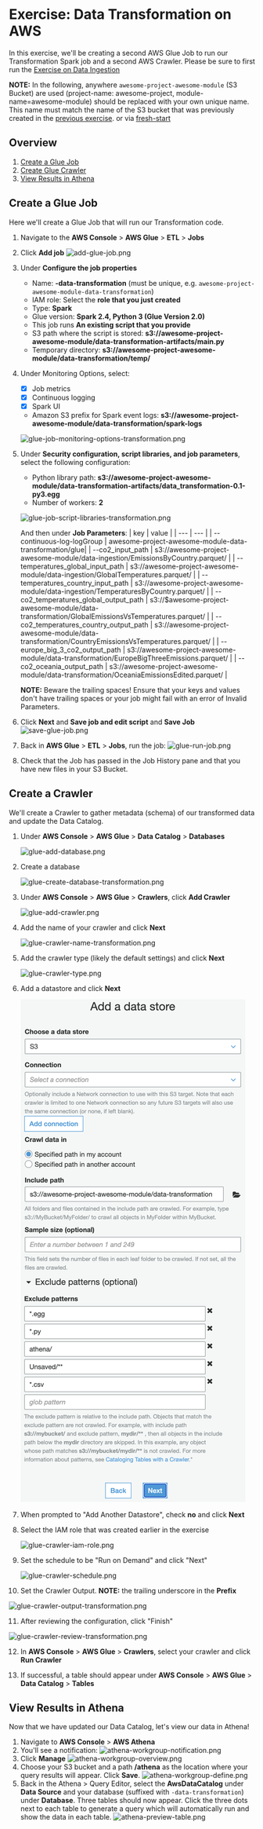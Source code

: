 # Exercise: Data Transformation on AWS
In this exercise, we'll be creating a second AWS Glue Job to run our Transformation Spark job and a second AWS Crawler. Please be sure to first run the [Exercise on Data Ingestion](./data-ingestion.md)

**NOTE:** In the following, anywhere `awesome-project-awesome-module` (S3 Bucket) are used (project-name: awesome-project, module-name=awesome-module) should be replaced with your own unique name. This name must match the name of the S3 bucket that was previously created in the [previous exercise](https://github.com/data-derp/exercise-co2-vs-temperature-production-code). or via [fresh-start](./README.md#fresh-start)

## Overview
1. [Create a Glue Job](#create-a-glue-job)
2. [Create Glue Crawler](#create-a-crawler)
3. [View Results in Athena](#view-results-in-athena)

## Create a Glue Job
Here we'll create a Glue Job that will run our Transformation code.
1. Navigate to the **AWS Console** > **AWS Glue** > **ETL** > **Jobs**
2. Click **Add job**
   ![add-glue-job.png](./assets/add-glue-job.png)

3. Under **Configure the job properties**
   * Name: <some-name>**-data-transformation** (must be unique, e.g. `awesome-project-awesome-module-data-transformation`)
   * IAM role: Select the **role that you just created**
   * Type: **Spark**
   * Glue version: **Spark 2.4, Python 3 (Glue Version 2.0)**
   * This job runs **An existing script that you provide**
   * S3 path where the script is stored: **s3://awesome-project-awesome-module/data-transformation-artifacts/main.py**
   * Temporary directory: **s3://awesome-project-awesome-module/data-transformation/temp/**
4. Under Monitoring Options, select:
   * [x] Job metrics
   * [x] Continuous logging
   * [x] Spark UI
   * Amazon S3 prefix for Spark event logs: **s3://awesome-project-awesome-module/data-transformation/spark-logs**

   ![glue-job-monitoring-options-transformation.png](./assets/glue-job-monitoring-options-transformation.png)
5. Under **Security configuration, script libraries, and job parameters**, select the following configuration:
   * Python library path: **s3://awesome-project-awesome-module/data-transformation-artifacts/data_transformation-0.1-py3.egg**
   * Number of workers: **2**

   ![glue-job-script-libraries-transformation.png](./assets/glue-job-script-libraries-transformation.png)

   And then under **Job Parameters**:
   | key | value | 
   | --- | --- |
   | --continuous-log-logGroup | awesome-project-awesome-module-data-transformation/glue|
   | --co2_input_path | s3://awesome-project-awesome-module/data-ingestion/EmissionsByCountry.parquet/ |
   | --temperatures_global_input_path | s3://awesome-project-awesome-module/data-ingestion/GlobalTemperatures.parquet/ |
   | --temperatures_country_input_path | s3://awesome-project-awesome-module/data-ingestion/TemperaturesByCountry.parquet/ |
   | --co2_temperatures_global_output_path | s3://$awesome-project-awesome-module/data-transformation/GlobalEmissionsVsTemperatures.parquet/ |
   | --co2_temperatures_country_output_path | s3://awesome-project-awesome-module/data-transformation/CountryEmissionsVsTemperatures.parquet/ |
   | --europe_big_3_co2_output_path | s3://awesome-project-awesome-module/data-transformation/EuropeBigThreeEmissions.parquet/ |
   | --co2_oceania_output_path | s3://awesome-project-awesome-module/data-transformation/OceaniaEmissionsEdited.parquet/ |
   
   **NOTE:** Beware the trailing spaces! Ensure that your keys and values don't have trailing spaces or your job might fail with an error of Invalid Parameters.

6. Click **Next** and **Save job and edit script** and **Save Job**
   ![save-glue-job.png](./assets/save-glue-job.png)
7. Back in **AWS Glue** > **ETL** > **Jobs**, run the job:
   ![glue-run-job.png](./assets/glue-run-job.png)
8. Check that the Job has passed in the Job History pane and that you have new files in your S3 Bucket.

## Create a Crawler
We'll create a Crawler to gather metadata (schema) of our transformed data and update the Data Catalog.
1. Under **AWS Console** > **AWS Glue** > **Data Catalog** > **Databases**

   ![glue-add-database.png](./assets/glue-add-database.png)

2. Create a database
   
   ![glue-create-database-transformation.png](./assets/glue-create-database-transformation.png)

3. Under **AWS Console** > **AWS Glue** > **Crawlers**, click **Add Crawler**
   
   ![glue-add-crawler.png](./assets/glue-add-crawler.png)

4. Add the name of your crawler and click **Next**
   
   ![glue-crawler-name-transformation.png](./assets/glue-crawler-name-transformation.png)

5. Add the crawler type (likely the default settings) and click **Next**
   
   ![glue-crawler-type.png](./assets/glue-crawler-type.png)

6. Add a datastore and click **Next**
   
   ![glue-crawler-add-data-store-transformation.png](./assets/glue-crawler-add-data-store-transformation.png)

7. When prompted to "Add Another Datastore", check **no** and click **Next**

8. Select the IAM role that was created earlier in the exercise
   
   ![glue-crawler-iam-role.png](./assets/glue-crawler-iam-role.png)
9. Set the schedule to be "Run on Demand" and click "Next"

   ![glue-crawler-schedule.png](./assets/glue-crawler-schedule.png)

10. Set the Crawler Output. **NOTE:** the trailing underscore in the **Prefix**

   ![glue-crawler-output-transformation.png](./assets/glue-crawler-output-transformation.png)

11. After reviewing the configuration, click "Finish"
    
   ![glue-crawler-review-transformation.png](./assets/glue-crawler-review-transformation.png)

12. In **AWS Console** > **AWS Glue** > **Crawlers**, select your crawler and click **Run Crawler**

13. If successful, a table should appear under **AWS Console** > **AWS Glue** > **Data Catalog** > **Tables**

## View Results in Athena
Now that we have updated our Data Catalog, let's view our data in Athena!
1. Navigate to **AWS Console** > **AWS Athena**
2. You'll see a notification:
   ![athena-workgroup-notification.png](./assets/athena-workgroup-notification.png)
3. Click **Manage**
   ![athena-workgroup-overview.png](./assets/athena-workgroup-overview.png)
4. Choose your S3 bucket and a path **/athena** as the location where your query results will appear. Click **Save**.
   ![athena-workgroup-define.png](./assets/athena-workgroup-define.png)
5. Back in the Athena > Query Editor, select the **AwsDataCatalog** under **Data Source** and your database (suffixed with `-data-transformation`) under **Database**. Three tables should now appear. Click the three dots next to each table to generate a query which will automatically run and show the data in each table.
   ![athena-preview-table.png](./assets/athena-preview-table.png)